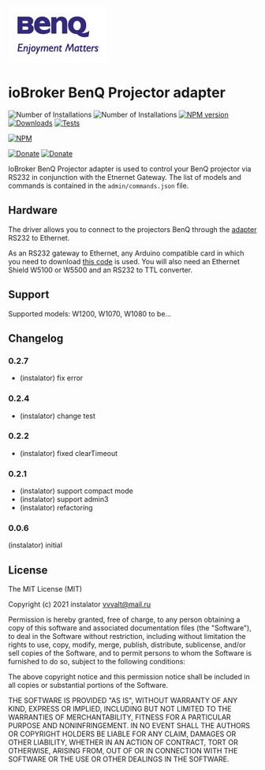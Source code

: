 ![Logo](admin/benq-logo.png)
# ioBroker BenQ Projector adapter

![Number of Installations](http://iobroker.live/badges/benq-installed.svg) ![Number of Installations](http://iobroker.live/badges/benq-stable.svg) [![NPM version](http://img.shields.io/npm/v/iobroker.benq.svg)](https://www.npmjs.com/package/iobroker.benq)
[![Downloads](https://img.shields.io/npm/dm/iobroker.benq.svg)](https://www.npmjs.com/package/iobroker.benq)
[![Tests](https://github.com/instalator/iobroker.benq/workflows/Test%20and%20Release/badge.svg)](https://github.com/instalator/ioBroker.benq/actions/)   

[![NPM](https://nodei.co/npm/iobroker.benq.png?downloads=true)](https://nodei.co/npm/iobroker.benq/)

[![Donate](https://img.shields.io/badge/Donate-YooMoney-green)](https://sobe.ru/na/instalator)
[![Donate](https://img.shields.io/badge/Donate-PayPal-green.svg)](https://www.paypal.com/cgi-bin/webscr?cmd=_s-xclick&hosted_button_id=PFUALWTR2CTPY)

IoBroker BenQ Projector adapter is used to control your BenQ projector via RS232 in conjunction with the Etnernet Gateway.
The list of models and commands is contained in the `admin/commands.json` file.

## Hardware
The driver allows you to connect to the projectors BenQ through the [adapter](http://blog.instalator.ru/archives/744) RS232 to Ethernet.

As an RS232 gateway to Ethernet, any Arduino compatible card in which you need to download [this code](https://github.com/stepansnigirev/ArduinoSerialToEthernet) is used.
You will also need an Ethernet Shield W5100 or W5500 and an RS232 to TTL converter.

## Support
Supported models: W1200, W1070, W1080 to be...

## Changelog

### 0.2.7
 * (instalator) fix error
### 0.2.4
 * (instalator) change test

### 0.2.2
 * (instalator) fixed clearTimeout

### 0.2.1
 * (instalator) support compact mode
 * (instalator) support admin3
 * (instalator) refactoring

### 0.0.6
  (instalator) initial

## License
The MIT License (MIT)

Copyright (c) 2021 instalator <vvvalt@mail.ru>

Permission is hereby granted, free of charge, to any person obtaining a copy
of this software and associated documentation files (the "Software"), to deal
in the Software without restriction, including without limitation the rights
to use, copy, modify, merge, publish, distribute, sublicense, and/or sell
copies of the Software, and to permit persons to whom the Software is
furnished to do so, subject to the following conditions:

The above copyright notice and this permission notice shall be included in all
copies or substantial portions of the Software.

THE SOFTWARE IS PROVIDED "AS IS", WITHOUT WARRANTY OF ANY KIND, EXPRESS OR
IMPLIED, INCLUDING BUT NOT LIMITED TO THE WARRANTIES OF MERCHANTABILITY,
FITNESS FOR A PARTICULAR PURPOSE AND NONINFRINGEMENT. IN NO EVENT SHALL THE
AUTHORS OR COPYRIGHT HOLDERS BE LIABLE FOR ANY CLAIM, DAMAGES OR OTHER
LIABILITY, WHETHER IN AN ACTION OF CONTRACT, TORT OR OTHERWISE, ARISING FROM,
OUT OF OR IN CONNECTION WITH THE SOFTWARE OR THE USE OR OTHER DEALINGS IN THE
SOFTWARE.
